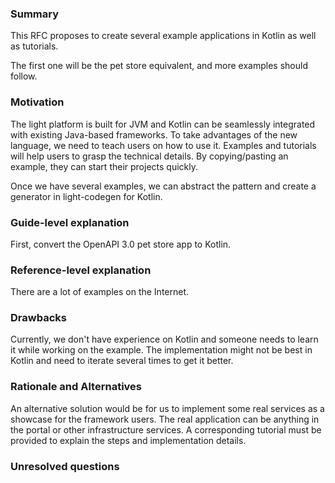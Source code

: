 ### Summary

This RFC proposes to create several example applications in Kotlin as well as tutorials. 

The first one will be the pet store equivalent, and more examples should follow. 

### Motivation

The light platform is built for JVM and Kotlin can be seamlessly integrated with existing Java-based frameworks. To take advantages of the new language, we need to teach users on how to use it. Examples and tutorials will help users to grasp the technical details. By copying/pasting an example, they can start their projects quickly. 

Once we have several examples, we can abstract the pattern and create a generator in light-codegen for Kotlin. 

### Guide-level explanation

First, convert the OpenAPI 3.0 pet store app to Kotlin. 

### Reference-level explanation

There are a lot of examples on the Internet.

### Drawbacks

Currently, we don't have experience on Kotlin and someone needs to learn it while working on the example. The implementation might not be best in Kotlin and need to iterate several times to get it better. 

### Rationale and Alternatives

An alternative solution would be for us to implement some real services as a showcase for the framework users. The real application can be anything in the portal or other infrastructure services. A corresponding tutorial must be provided to explain the steps and implementation details. 

### Unresolved questions

